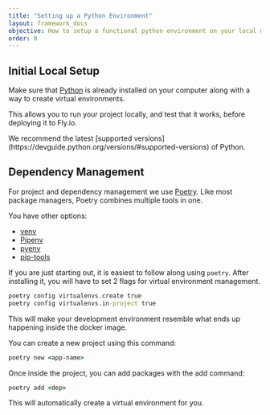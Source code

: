 ```yaml
---
title: "Setting up a Python Environment"
layout: framework_docs
objective: How to setup a functional python environment on your local machine.
order: 0
---
```


## Initial Local Setup

Make sure that [Python](https://www.python.org/) is already installed on your computer along with a way to create virtual environments.

This allows you to run your project locally, and test that it works, before deploying it to Fly.io.

<section class="callout">
We recommend the latest [supported versions](https://devguide.python.org/versions/#supported-versions) of Python.
</section>

## Dependency Management

For project and dependency management we use [Poetry](https://python-poetry.org/). Like most package managers, Poetry combines multiple tools in one. 

You have other options:
- [venv](https://docs.python.org/3/library/venv.html#module-venv)
- [Pipenv](https://github.com/pypa/pipenv)
- [pyenv](https://github.com/pyenv/pyenv)
- [pip-tools](https://pypi.org/project/pip-tools/)

If you are just starting out, it is easiest to follow along using `poetry`. 
After installing it, you will have to set 2 flags for virtual environment management.

```cmd
poetry config virtualenvs.create true
poetry config virtualenvs.in-project true
```

This will make your development environment resemble what ends up happening inside the docker image. 

You can create a new project using this command:

```cmd
poetry new <app-name>
```

Once inside the project, you can add packages with the add command:

```cmd
poetry add <dep>
```

This will automatically create a virtual environment for you. 

